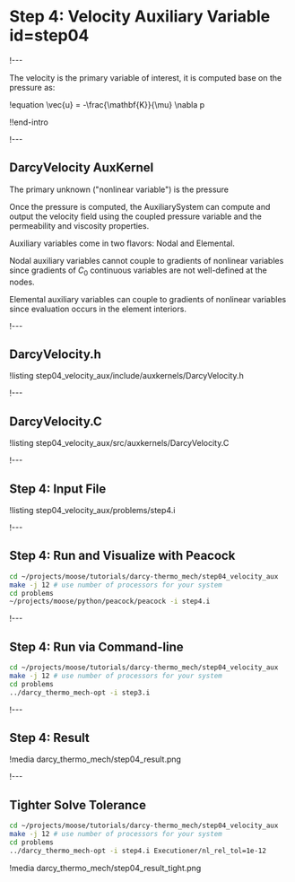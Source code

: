 # Step 4: Velocity Auxiliary Variable id=step04

!---

The velocity is the primary variable of interest, it is computed base on the pressure as:

!equation
\vec{u} = -\frac{\mathbf{K}}{\mu} \nabla p

!!end-intro

!---

## DarcyVelocity AuxKernel

The primary unknown ("nonlinear variable") is the pressure

Once the pressure is computed, the AuxiliarySystem can compute and output the velocity field using
the coupled pressure variable and the permeability and viscosity properties.

Auxiliary variables come in two flavors: Nodal and Elemental.

Nodal auxiliary variables cannot couple to gradients of nonlinear variables since gradients of $C_0$
continuous variables are not well-defined at the nodes.

Elemental auxiliary variables can couple to gradients of nonlinear variables since evaluation
occurs in the element interiors.

!---

## DarcyVelocity.h

!listing step04_velocity_aux/include/auxkernels/DarcyVelocity.h

!---

## DarcyVelocity.C

!listing step04_velocity_aux/src/auxkernels/DarcyVelocity.C

!---

## Step 4: Input File

!listing step04_velocity_aux/problems/step4.i

!---

## Step 4: Run and Visualize with Peacock

```bash
cd ~/projects/moose/tutorials/darcy-thermo_mech/step04_velocity_aux
make -j 12 # use number of processors for your system
cd problems
~/projects/moose/python/peacock/peacock -i step4.i
```

!---

## Step 4: Run via Command-line

```bash
cd ~/projects/moose/tutorials/darcy-thermo_mech/step04_velocity_aux
make -j 12 # use number of processors for your system
cd problems
../darcy_thermo_mech-opt -i step3.i
```

!---

## Step 4: Result

!media darcy_thermo_mech/step04_result.png

!---

## Tighter Solve Tolerance

```bash
cd ~/projects/moose/tutorials/darcy-thermo_mech/step04_velocity_aux
make -j 12 # use number of processors for your system
cd problems
../darcy_thermo_mech-opt -i step4.i Executioner/nl_rel_tol=1e-12
```

!media darcy_thermo_mech/step04_result_tight.png
